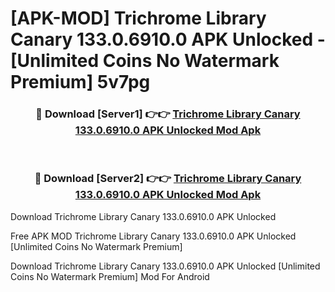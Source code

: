 # [APK-MOD] Trichrome Library Canary 133.0.6910.0 APK Unlocked - [Unlimited Coins No Watermark Premium] 5v7pg



<div align="center">
<h3>🔴 Download [Server1] 👉👉 <a href="https://momento.my/?title=Trichrome_Library_Canary_133.0.6910.0_APK_Unlocked">Trichrome Library Canary 133.0.6910.0 APK Unlocked Mod Apk</a></h3><br>

<h3>🔴 Download [Server2] 👉👉 <a href="https://momento.my/?title=Trichrome_Library_Canary_133.0.6910.0_APK_Unlocked">Trichrome Library Canary 133.0.6910.0 APK Unlocked Mod Apk</a></h3>
</div>



Download Trichrome Library Canary 133.0.6910.0 APK Unlocked 

Free APK MOD Trichrome Library Canary 133.0.6910.0 APK Unlocked [Unlimited Coins No Watermark Premium]

Download Trichrome Library Canary 133.0.6910.0 APK Unlocked [Unlimited Coins No Watermark Premium] Mod For Android
